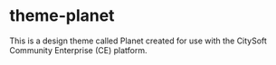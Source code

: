 theme-planet
============
This is a design theme called Planet created for use with the CitySoft Community Enterprise (CE) platform.
